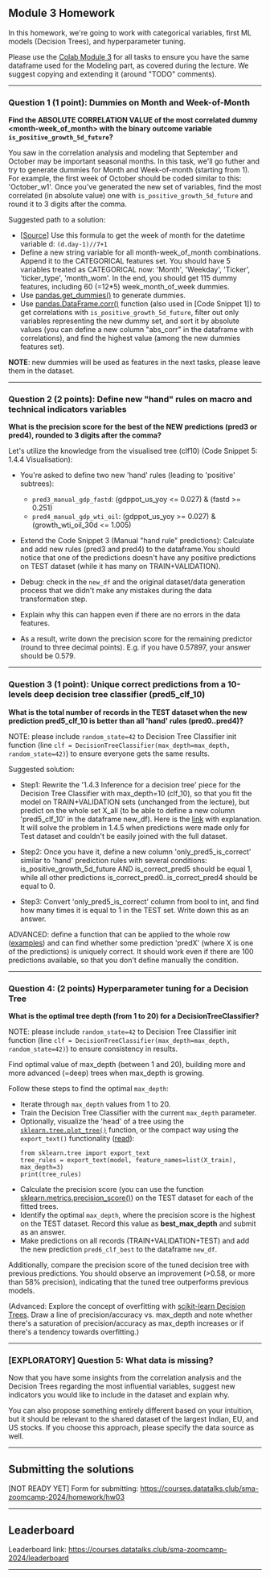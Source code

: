 ## Module 3 Homework

In this homework, we're going to work with categorical variables, first ML models (Decision Trees), and hyperparameter tuning.

Please use the [Colab Module 3](https://github.com/DataTalksClub/stock-markets-analytics-zoomcamp/blob/main/03-modeling/Module_3_Colab_Time_Series_Modeling.ipynb) for all tasks to ensure you have the same dataframe used for the Modeling part, as covered during the lecture. 
We suggest copying and extending it (around "TODO" comments). 

---
### Question 1 (1 point): Dummies on Month and Week-of-Month

**Find the ABSOLUTE CORRELATION VALUE of the most correlated dummy <month-week_of_month> with the binary outcome variable `is_positive_growth_5d_future`?**

You saw in the correlation analysis and modeling that September and October may be important seasonal months. In this task, we'll go futher and try to generate dummies for Month and Week-of-month (starting from 1). For example, the first week of October should be coded similar to this: 'October_w1'.
Once you've generated the new set of variables, find the most correlated (in absolute value) one with `is_positive_growth_5d_future` and round it to 3 digits after the comma.

Suggested path to a solution:
- [[Source](https://stackoverflow.com/questions/25249033/week-of-a-month-pandas)] Use this formula to get the week of month for the datetime variable d: `(d.day-1)//7+1` 
- Define a new string variable for all month-week_of_month combinations. Append it to the CATEGORICAL features set. You should have 5 variables treated as CATEGORICAL now: 'Month', 'Weekday', 'Ticker', 'ticker_type', 'month_wom'. In the end, you should get 115 dummy features, including 60 (=12*5) week_month_of_week dummies.
- Use [pandas.get_dummies()](https://pandas.pydata.org/pandas-docs/stable/reference/api/pandas.get_dummies.html) to generate dummies.
- Use [pandas.DataFrame.corr()](https://pandas.pydata.org/docs/reference/api/pandas.DataFrame.corr.html) function (also used in [Code Snippet 1]) to get correlations with `is_positive_growth_5d_future`, filter out only variables representing the new dummy set, and sort it by absolute values (you can define a new column "abs_corr" in the dataframe with correlations), and find the highest value (among the new dummies features set).

**NOTE**: new dummies will be used as features in the next tasks, please leave them in the dataset.

---
### Question 2 (2 points): Define new "hand" rules on macro and technical indicators variables

**What is the precision score for the best of the NEW predictions (pred3 or pred4), rounded to 3 digits after the comma?**

Let's utilize the knowledge from the visualised tree (clf10) (Code Snippet 5: 1.4.4 Visualisation):

* You're asked to define two new 'hand' rules (leading to 'positive' subtrees): 
  - `pred3_manual_gdp_fastd`: (gdppot_us_yoy <= 0.027) & (fastd >= 0.251)
  - `pred4_manual_gdp_wti_oil`: (gdppot_us_yoy >= 0.027) & (growth_wti_oil_30d <= 1.005)

* Extend the Code Snippet 3 (Manual "hand rule" predictions): Calculate and add new rules (pred3 and pred4) to the dataframe.You should notice that one of the predictions doesn't have any positive predictions on TEST dataset (while it has many on TRAIN+VALIDATION). 

* Debug: check in the `new_df` and the original dataset/data generation process that we didn't make any mistakes during the data transformation step.

* Explain why this can happen even if there are no errors in the data features.

* As a result, write down the precision score for the remaining predictor (round to three decimal points). E.g. if you have 0.57897, your answer should be 0.579.

---
### Question 3 (1 point): Unique correct predictions from a 10-levels deep decision tree classifier (pred5_clf_10) 

**What is the total number of records in the TEST dataset when the new prediction pred5_clf_10 is better than all 'hand' rules (pred0..pred4)?**

NOTE: please include `random_state=42` to Decision Tree Classifier init function (line `clf = DecisionTreeClassifier(max_depth=max_depth, random_state=42)`) to ensure everyone gets the same results.

Suggested solution:
* Step1: Rewrite the '1.4.3 Inference for a decision tree' piece for the Decision Tree Classifier with max_depth=10 (clf_10), so that you fit the model on TRAIN+VALIDATION sets (unchanged from the lecture), but predict on the whole set X_all (to be able to define a new column 'pred5_clf_10' in the dataframe new_df). Here is the [link](https://stackoverflow.com/questions/40729162/merging-results-from-model-predict-with-original-pandas-dataframe) with explanation. It will solve the problem in 1.4.5 when predictions were made only for Test dataset and couldn't be easily joined with the full dataset. 

* Step2: Once you have it, define a new column 'only_pred5_is_correct' similar to 'hand' prediction rules with several conditions: is_positive_growth_5d_future AND is_correct_pred5 should be equal 1, while all other predictions is_correct_pred0..is_correct_pred4 should be equal to 0.

* Step3: Convert 'only_pred5_is_correct' column from bool to int, and find how many times it is equal to 1 in the TEST set. Write down this as an answer.

ADVANCED: define a function that can be applied to the whole row ([examples](https://sparkbyexamples.com/pandas/pandas-apply-function-to-every-row/)) and can find whether some prediction 'predX' (where X is one of the predictions) is uniquely correct. It should work even if there are 100 predictions available, so that you don't define manually the condition.  

---
### Question 4: (2 points) Hyperparameter tuning for a Decision Tree

**What is the optimal tree depth (from 1 to 20) for a DecisionTreeClassifier?**

NOTE: please include `random_state=42` to Decision Tree Classifier init function (line `clf = DecisionTreeClassifier(max_depth=max_depth, random_state=42)`) to ensure consistency in results.

Find optimal value of max_depth (between 1 and 20), building more and more advanced (=deep) trees when max_depth is growing.

Follow these steps to find the optimal `max_depth`:
* Iterate through `max_depth` values from 1 to 20.
* Train the Decision Tree Classifier with the current `max_depth` parameter.
* Optionally, visualize the 'head' of a tree using the [`sklearn.tree.plot_tree()`](https://scikit-learn.org/stable/modules/generated/sklearn.tree.plot_tree.html) function, or the compact way  using the `export_text()` functionality ([read](https://stackoverflow.com/questions/20156951/how-do-i-find-which-attributes-my-tree-splits-on-when-using-scikit-learn)):
  ```
  from sklearn.tree import export_text
  tree_rules = export_text(model, feature_names=list(X_train), max_depth=3)
  print(tree_rules)
  ```
* Calculate the precision score (you can use the function [sklearn.metrics.precision_score()](https://scikit-learn.org/stable/modules/generated/sklearn.metrics.precision_score.html)) on the TEST dataset for each of the fitted trees. 
* Identify the optimal `max_depth`, where the  precision score is the highest on the TEST dataset. Record this value as  **best_max_depth** and submit as an answer.
* Make predictions on all records (TRAIN+VALIDATION+TEST) and add the new prediction `pred6_clf_best` to the dataframe `new_df`.

Additionally, compare the precision score of the tuned decision tree with previous predictions. You should observe an improvement (>0.58, or more than 58% precision), indicating that the tuned tree outperforms previous models.

(Advanced: Explore the concept of overfitting with [scikit-learn Decision Trees](https://scikit-learn.org/stable/modules/tree.html). Draw a line of precision/accuracy vs. max_depth and note whether there's a saturation of precision/accuracy as max_depth increases or if there's a tendency towards overfitting.)

---
### [EXPLORATORY] Question 5: What data is missing? 

Now that you have some insights from the correlation analysis and the Decision Trees regarding the most influential variables, suggest new indicators you would like to include in the dataset and explain why.

You can also propose something entirely different based on your intuition, but it should be relevant to the shared dataset of the largest Indian, EU, and US stocks. If you choose this approach, please specify the data source as well.

---
## Submitting the solutions

[NOT READY YET] Form for submitting: https://courses.datatalks.club/sma-zoomcamp-2024/homework/hw03

---
## Leaderboard

Leaderboard link: https://courses.datatalks.club/sma-zoomcamp-2024/leaderboard

---